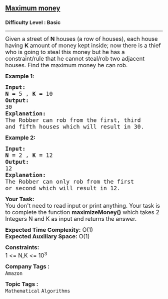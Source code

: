 <h2><a href="https://www.geeksforgeeks.org/problems/maximum-money2855/0">Maximum money</a></h2><h3>Difficulty Level : Basic</h3><hr><div class="problems_problem_content__Xm_eO"><p><span style="font-size:18px">Given a street of<strong> N</strong> houses (a row of houses), each house having <strong>K </strong>amount of money kept inside; now there is a thief who is going to steal this money but he has a constraint/rule that he cannot steal/rob two adjacent houses. Find the maximum money he can rob.<strong> </strong></span></p>

<p><span style="font-size:18px"><strong>Example 1:</strong></span></p>

<pre><span style="font-size:18px"><strong>Input:</strong></span>
<span style="font-size:18px"><strong>N = </strong>5 , <strong>K = </strong>10</span>
<span style="font-size:18px"><strong>Output:</strong></span>
<span style="font-size:18px">30</span>
<span style="font-size:18px"><strong>Explanation:</strong></span>
<span style="font-size:18px">The Robber can rob from the first, third
and fifth houses which will result in 30.</span></pre>

<p><span style="font-size:18px"><strong>Example 2:</strong></span></p>

<pre><span style="font-size:18px"><strong>Input:</strong></span>
<span style="font-size:18px"><strong>N = </strong>2 , <strong>K = </strong>12</span>
<span style="font-size:18px"><strong>Output:</strong></span>
<span style="font-size:18px">12</span>
<span style="font-size:18px"><strong>Explanation:</strong></span>
<span style="font-size:18px">The Robber can only rob from the first
or second which will result in 12.</span>
</pre>

<p><span style="font-size:18px"><strong>Your Task:</strong><br>
You don't need to read input or print anything. Your task is to complete the function <strong>maximizeMoney()</strong> which takes 2 Integers N and K as input and returns the answer.</span></p>

<p><span style="font-size:18px"><strong>Expected Time Complexity:</strong> O(1)<br>
<strong>Expected Auxiliary Space:</strong> O(1)</span></p>

<p><span style="font-size:18px"><strong>Constraints:</strong><br>
1 &lt;= N,K &lt;= 10<sup>3</sup></span></p>
</div><p><span style=font-size:18px><strong>Company Tags : </strong><br><code>Amazon</code>&nbsp;<br><p><span style=font-size:18px><strong>Topic Tags : </strong><br><code>Mathematical</code>&nbsp;<code>Algorithms</code>&nbsp;
